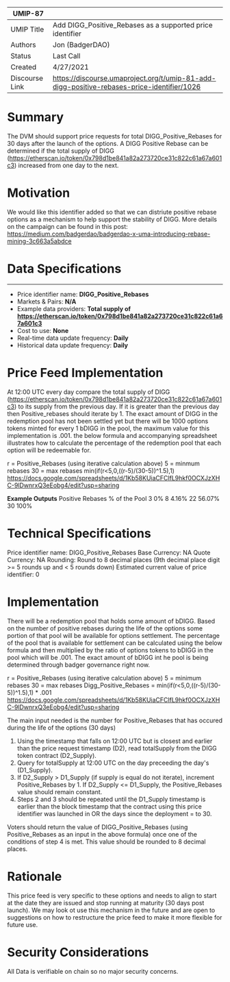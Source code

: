 
| UMIP-87               |                                                               |
| ------------------- | ------------------------------------------------------------- |
| UMIP Title          | Add DIGG_Positive_Rebases as a supported price identifier|
| Authors             | Jon (BadgerDAO)                                               |
| Status              | Last Call                                                         |
| Created             | 4/27/2021                                                     |
| Discourse Link      | https://discourse.umaproject.org/t/umip-81-add-digg-positive-rebases-price-identifier/1026           |

# Summary 

The DVM should support price requests for total DIGG_Positive_Rebases for 30 days after the launch of the options. A DIGG Positive Rebase can be determined if the total supply of DIGG (https://etherscan.io/token/0x798d1be841a82a273720ce31c822c61a67a601c3) increased from one day to the next.


# Motivation

We would like this identifier added so that we can distriute positive rebase options as a mechanism to help support the stability of DIGG.  More details on the campaign can be found in this post:
https://medium.com/badgerdao/badgerdao-x-uma-introducing-rebase-mining-3c663a5abdce

# Data Specifications

-----------------------------------------
- Price identifier name: **DIGG_Positive_Rebases** 
- Markets & Pairs: **N/A**
- Example data providers: **Total supply of https://etherscan.io/token/0x798d1be841a82a273720ce31c822c61a67a601c3** 
- Cost to use: **None**
- Real-time data update frequency: **Daily** 
- Historical data update frequency: **Daily** 

# Price Feed Implementation

At 12:00 UTC every day compare the total supply of DIGG (https://etherscan.io/token/0x798d1be841a82a273720ce31c822c61a67a601c3) to its supply from the previous day.  If it is greater than the previous day then Positive_rebases should iterate by 1.  The exact amount of DIGG in the redemption pool has not been settled yet but there will be 1000 options tokens minted for every 1 bDIGG in the pool, the maximum value for this implementation is .001.  the below formula and accompanying spreadsheet illustrates how to calculate the percentage of the redemption pool that each option will be redeemable for.  

r = Positive_Rebases (using iterative calculation above)
5 = minmum rebases
30 = max rebases
min(if(r<5,0,((r-5)/(30-5))^1.5),1)
https://docs.google.com/spreadsheets/d/1Kb58KUiaCFClfL9hkf0OCXJzXHC-9lDwnrxQ3eEobg4/edit?usp=sharing

**Example Outputs**
Positive Rebases  % of the Pool
3                 0%
8                 4.16%
22                56.07%
30                100%


# Technical Specifications

Price identifier name: DIGG_Positive_Rebases
Base Currency: NA
Quote Currency: NA
Rounding: Round to 8 decimal places (9th decimal place digit >= 5 rounds up and < 5 rounds down)
Estimated current value of price identifier: 0

# Implementation

There will be a redemption pool that holds some amount of bDIGG.  Based on the number of positive rebases during the life of the options some portion of that pool will be available for options settlement.  The percentage of the pool that is available for settlement can be calculated using the below formula and then multiplied by the ratio of options tokens to bDIGG in the pool which will be .001.  The exact amount of bDIGG int he pool is being determined through badger governance right now.

r = Positive_Rebases (using iterative calculation above)
5 = minimum rebases
30 = max rebases
Digg_Positive_Rebases = min(if(r<5,0,((r-5)/(30-5))^1.5),1) * .001
https://docs.google.com/spreadsheets/d/1Kb58KUiaCFClfL9hkf0OCXJzXHC-9lDwnrxQ3eEobg4/edit?usp=sharing

The main input needed is the number for Positive_Rebases that has occured during the life of the options (30 days)

1. Using the timestamp that falls on 12:00 UTC but is closest and earlier than the price request timestamp (D2), read totalSupply from the DIGG token contract (D2_Supply).
2. Query for totalSupply at 12:00 UTC on the day preceeding the day's (D1_Supply).
3. If D2_Supply > D1_Supply  (if supply is equal do not iterate), increment Positive_Rebases by 1. If D2_Supply <= D1_Supply, the Positive_Rebases value should remain constant.
4. Steps 2 and 3 should be repeated until the D1_Supply timestamp is earlier than the block timestamp that the contract using this price identifier was launched in OR the days since the deployment = to 30.

Voters should return the value of DIGG_Positive_Rebases (using Positive_Rebases as an input in the above formula) once one of the conditions of step 4 is met. This value should be rounded to 8 decimal places.


# Rationale

This price feed is very specific to these options and needs to align to start at the date they are issued and stop running at maturity (30 days post launch).  We may look ot use this mechanism in the future and are open to suggestions on how to restructure the price feed to make it more flexible for future use.

# Security Considerations

All Data is verifiable on chain so no major security concerns.
